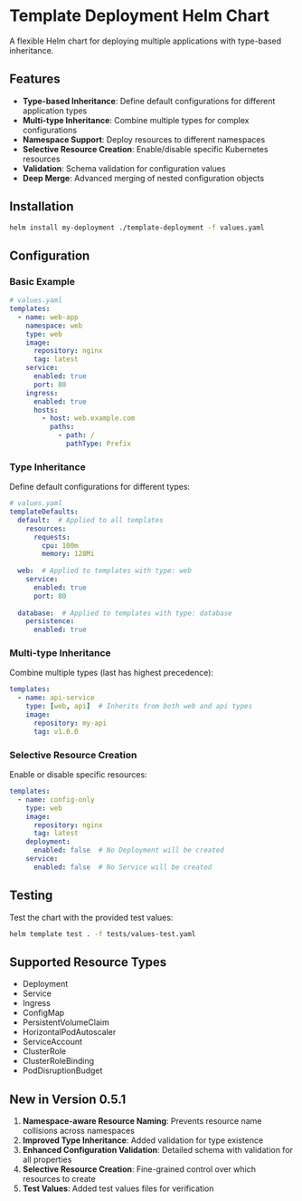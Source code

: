 # Template Deployment Helm Chart

A flexible Helm chart for deploying multiple applications with type-based inheritance.

## Features

- **Type-based Inheritance**: Define default configurations for different application types
- **Multi-type Inheritance**: Combine multiple types for complex configurations
- **Namespace Support**: Deploy resources to different namespaces
- **Selective Resource Creation**: Enable/disable specific Kubernetes resources
- **Validation**: Schema validation for configuration values
- **Deep Merge**: Advanced merging of nested configuration objects

## Installation

```bash
helm install my-deployment ./template-deployment -f values.yaml
```

## Configuration

### Basic Example

```yaml
# values.yaml
templates:
  - name: web-app
    namespace: web
    type: web
    image:
      repository: nginx
      tag: latest
    service:
      enabled: true
      port: 80
    ingress:
      enabled: true
      hosts:
        - host: web.example.com
          paths:
            - path: /
              pathType: Prefix
```

### Type Inheritance

Define default configurations for different types:

```yaml
# values.yaml
templateDefaults:
  default:  # Applied to all templates
    resources:
      requests:
        cpu: 100m
        memory: 128Mi
  
  web:  # Applied to templates with type: web
    service:
      enabled: true
      port: 80
  
  database:  # Applied to templates with type: database
    persistence:
      enabled: true
```

### Multi-type Inheritance

Combine multiple types (last has highest precedence):

```yaml
templates:
  - name: api-service
    type: [web, api]  # Inherits from both web and api types
    image:
      repository: my-api
      tag: v1.0.0
```

### Selective Resource Creation

Enable or disable specific resources:

```yaml
templates:
  - name: config-only
    type: web
    image:
      repository: nginx
      tag: latest
    deployment:
      enabled: false  # No Deployment will be created
    service:
      enabled: false  # No Service will be created
```

## Testing

Test the chart with the provided test values:

```bash
helm template test . -f tests/values-test.yaml
```

## Supported Resource Types

- Deployment
- Service
- Ingress
- ConfigMap
- PersistentVolumeClaim
- HorizontalPodAutoscaler
- ServiceAccount
- ClusterRole
- ClusterRoleBinding
- PodDisruptionBudget

## New in Version 0.5.1

1. **Namespace-aware Resource Naming**: Prevents resource name collisions across namespaces
2. **Improved Type Inheritance**: Added validation for type existence
3. **Enhanced Configuration Validation**: Detailed schema with validation for all properties
4. **Selective Resource Creation**: Fine-grained control over which resources to create
5. **Test Values**: Added test values files for verification
